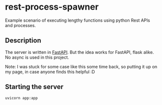 # rest-process-spawner
Example scenario of executing lengthy functions using python Rest APIs and processes.

## Description
The server is written in [FastAPI](https://fastapi.tiangolo.com/). But the idea works for FastAPI, flask alike. No async is used in this project. 

Note: I was stuck for some case like this some time back, so putting it up on my page, in case anyone finds this helpful :D

## Starting the server
```bash
uvicorn app:app
```

